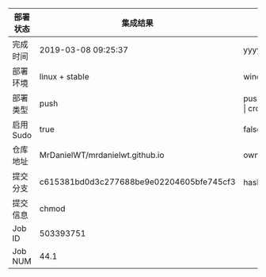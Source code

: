 部署状态 | 集成结果 | 参考值
---|---|---
完成时间 | 2019-03-08 09:25:37 | yyyy-mm-dd hh:mm:ss
部署环境 | linux + stable | window \| linux + stable
部署类型 | push | push \| pull_request \| api \| cron
启用Sudo | true | false \| true
仓库地址 | MrDanielWT/mrdanielwt.github.io | owner_name/repo_name
提交分支 | c615381bd0d3c277688be9e02204605bfe745cf3 | hash 16位
提交信息 | chmod |
Job ID   | 503393751 |
Job NUM  | 44.1 |
